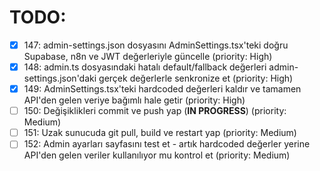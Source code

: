 # TODO:

- [x] 147: admin-settings.json dosyasını AdminSettings.tsx'teki doğru Supabase, n8n ve JWT değerleriyle güncelle (priority: High)
- [x] 148: admin.ts dosyasındaki hatalı default/fallback değerleri admin-settings.json'daki gerçek değerlerle senkronize et (priority: High)
- [x] 149: AdminSettings.tsx'teki hardcoded değerleri kaldır ve tamamen API'den gelen veriye bağımlı hale getir (priority: High)
- [ ] 150: Değişiklikleri commit ve push yap (**IN PROGRESS**) (priority: Medium)
- [ ] 151: Uzak sunucuda git pull, build ve restart yap (priority: Medium)
- [ ] 152: Admin ayarları sayfasını test et - artık hardcoded değerler yerine API'den gelen veriler kullanılıyor mu kontrol et (priority: Medium)
